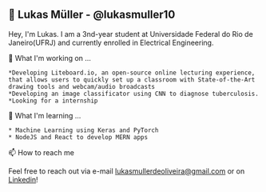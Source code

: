 ## 👋 Lukas Müller - @lukasmuller10
Hey, I'm Lukas. I am a 3nd-year student at Universidade Federal do Rio de Janeiro(UFRJ) and currently enrolled in Electrical Engineering.

🔭 What I'm working on ...

    *Developing Liteboard.io, an open-source online lecturing experience, that allows users to quickly set up a classroom with State-of-the-Art drawing tools and webcam/audio broadcasts
    *Developing an image classificator using CNN to diagnose tuberculosis.
    *Looking for a internship

🌱 What I'm learning ...

    * Machine Learning using Keras and PyTorch
    * NodeJS and React to develop MERN apps

📫 How to reach me

Feel free to reach out via e-mail lukasmullerdeoliveira@gmail.com or on [Linkedin](https://www.linkedin.com/in/lukas-m%C3%BCller-de-oliveira-437b08189/?locale=pt_BR)!
<!--
**lukasmuller10/lukasmuller10** is a ✨ _special_ ✨ repository because its `README.md` (this file) appears on your GitHub profile.

Here are some ideas to get you started:

- 🔭 I’m currently working on ...
- 🌱 I’m currently learning ...
- 👯 I’m looking to collaborate on ...
- 🤔 I’m looking for help with ...
- 💬 Ask me about ...
- 📫 How to reach me: ...
- 😄 Pronouns: ...
- ⚡ Fun fact: ...
-->
